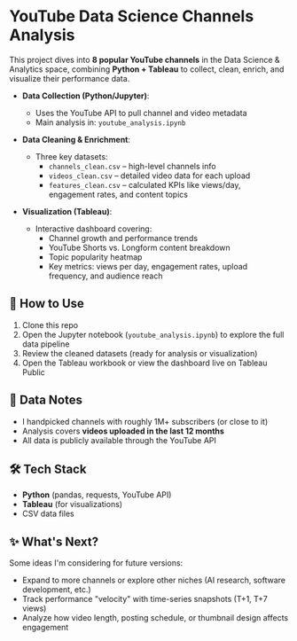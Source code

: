 # YouTube Data Science Channels Analysis  

This project dives into **8 popular YouTube channels** in the Data Science & Analytics space, combining **Python + Tableau** to collect, clean, enrich, and visualize their performance data.

- **Data Collection (Python/Jupyter)**:  
  - Uses the YouTube API to pull channel and video metadata  
  - Main analysis in: `youtube_analysis.ipynb`  

- **Data Cleaning & Enrichment**:  
  - Three key datasets:  
    - `channels_clean.csv` – high-level channels info  
    - `videos_clean.csv` – detailed video data for each upload  
    - `features_clean.csv` – calculated KPIs like views/day, engagement rates, and content topics  

- **Visualization (Tableau)**:  
  - Interactive dashboard covering:
    - Channel growth and performance trends  
    - YouTube Shorts vs. Longform content breakdown  
    - Topic popularity heatmap  
    - Key metrics: views per day, engagement rates, upload frequency, and audience reach  

## 🚀 How to Use

1. Clone this repo  
2. Open the Jupyter notebook (`youtube_analysis.ipynb`) to explore the full data pipeline  
3. Review the cleaned datasets (ready for analysis or visualization)  
4. Open the Tableau workbook or view the dashboard live on Tableau Public  


## 📌 Data Notes

- I handpicked channels with roughly 1M+ subscribers (or close to it)  
- Analysis covers **videos uploaded in the last 12 months**  
- All data is publicly available through the YouTube API  

## 🛠️ Tech Stack

- **Python** (pandas, requests, YouTube API)  
- **Tableau** (for visualizations)  
- CSV data files  

## ✨ What's Next?

Some ideas I'm considering for future versions:
- Expand to more channels or explore other niches (AI research, software development, etc.)  
- Track performance "velocity" with time-series snapshots (T+1, T+7 views)  
- Analyze how video length, posting schedule, or thumbnail design affects engagement
